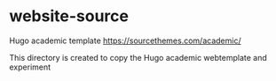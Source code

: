 # website-source
Hugo academic template https://sourcethemes.com/academic/

This directory is created to copy the Hugo academic webtemplate and experiment
